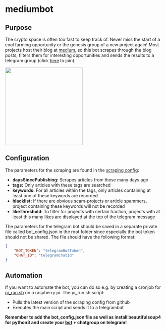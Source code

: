 # mediumbot

## Purpose

The crypto space is often too fast to keep track of. Never miss the start of a cool farming opportunity or the genesis group of a new project again! 
Most projects host their blog at [medium](https://medium.com/.com/), so this bot scrapes through the blog posts, filters them for interesting opportunities and sends the results to a telegram group (click [here](https://t.me/joinchat/O5aS5xkp0zI4Zjli) to join).

<img src="https://user-images.githubusercontent.com/82145013/129738985-201911e9-1b15-4eab-adf5-0840a1c3e50e.jpeg" width="250">

## Configuration

The parameters for the scraping are found in the [scraping config](scraping_config.json):
* **daysSincePublishing:** Scrapes articles from these many days ago
* **tags:** Only articles with these tags are searched
* **keywords:** For all articles within the tags, only articles containing at least one of these keywords are recorded
* **blacklist:** If there are obvious scam-projects or article spammers, project containing these keywords will not be recorded
* **likeThreshold:** To filter for projects with certain traction, projects with at least this many likes are displayed at the top of the telegram message

The parameters for the telegram bot should be saved in a separate private file called bot_config.json in the root folder since especially the bot token should not be shared. The file should have the following format:
```json
{
    "BOT_TOKEN": "telegramBotToken",
    "CHAT_ID": "telegramChatId"
}
```

## Automation
If you want to automate the bot, you can do so e.g. by creating a cronjob for [pi_run.sh](run/pi_run.sh) on a raspberry pi. The pi_run.sh script:
* Pulls the latest version of the scraping config from github
* Executes the main script and sends it to a telegrambot

**Remember to add the bot_config.json file as well as install beautifulsoup4 for python3 and create your [bot](https://core.telegram.org/bots) + chatgroup on telegram!**
